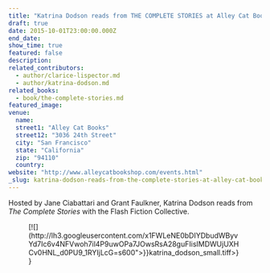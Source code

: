 ```yaml
---
title: "Katrina Dodson reads from THE COMPLETE STORIES at Alley Cat Books"
draft: true
date: 2015-10-01T23:00:00.000Z
end_date:
show_time: true
featured: false
description:
related_contributors:
  - author/clarice-lispector.md
  - author/katrina-dodson.md
related_books:
  - book/the-complete-stories.md
featured_image: 
venue:
  name:
  street1: "Alley Cat Books"
  street12: "3036 24th Street"
  city: "San Francisco"
  state: "California"
  zip: "94110"
  country:
website: "http://www.alleycatbookshop.com/events.html"
_slug: katrina-dodson-reads-from-the-complete-stories-at-alley-cat-books
---
```


Hosted by Jane Ciabattari and Grant Faulkner, Katrina Dodson reads from _The Complete Stories_ with the Flash Fiction Collective.

<figure class="wy-figure-medium wy-figure-left" data-type="image">[![](http://lh3.googleusercontent.com/x1FWLeNE0bDIYDbudWByvYd7Ic6v4NFVwoh7il4P9uwOPa7JOwsRsA28guFIisIMDWUjUXHCv0HNL_d0PU9_1RYIjLcG=s600">}}katrina_dodson_small.tiff>}}

